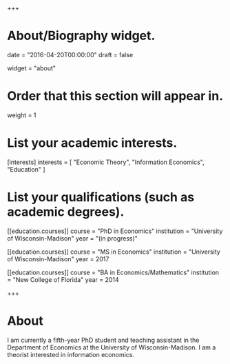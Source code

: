 +++
# About/Biography widget.

date = "2016-04-20T00:00:00"
draft = false

widget = "about"

# Order that this section will appear in.
weight = 1

# List your academic interests.
[interests]
  interests = [
    "Economic Theory",
    "Information Economics",
    "Education"
  ]

# List your qualifications (such as academic degrees).
[[education.courses]]
  course = "PhD in Economics"
  institution = "University of Wisconsin-Madison"
  year = "(in progress)"

[[education.courses]]
  course = "MS in Economics"
  institution = "University of Wisconsin-Madison"
  year = 2017

[[education.courses]]
  course = "BA in Economics/Mathematics"
  institution = "New College of Florida"
  year = 2014
 
+++

# About

I am currently a fifth-year PhD student and teaching assistant in the Department of Economics at the University of Wisconsin-Madison. I am a theorist interested in information economics.




